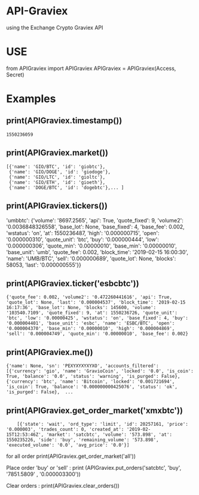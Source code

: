 # API-Graviex
using the Exchange Crypto Graviex API

# USE
from APIGraviex import APIGraviex
APIGraviex = APIGraviex(Access, Secret)

# Examples
print(APIGraviex.timestamp())
--
    1550236059

print(APIGraviex.market())  
--
    [{'name': 'GIO/BTC', 'id': 'giobtc'},
     {'name': 'GIO/DOGE', 'id': 'giodoge'},
     {'name': 'GIO/LTC', 'id': 'gioltc'},
     {'name': 'GIO/ETH', 'id': 'gioeth'},
     {'name': 'DOGE/BTC', 'id': 'dogebtc'},... ]

print(APIGraviex.tickers())  
--
   'umbbtc': {'volume': '8697.2565', 'api': True, 'quote_fixed': 9, 'volume2': '0.0036848326558', 'base_lot': None, 'base_fixed': 4,           'base_fee': 0.002, 'wstatus': 'on', 'at': 1550236487, 'high': '0.000000715', 'open': '0.000000310', 'quote_unit': 'btc', 'buy':           '0.000000444', 'low': '0.000000306', 'quote_min': '0.00000010', 'base_min': '0.00000010', 'base_unit': 'umb', 'quote_fee': 0.002,        'block_time': '2019-02-15 16:00:30', 'name': 'UMB/BTC', 'sell': '0.000000689', 'quote_lot': None, 'blocks': 58053, 'last':                '0.000000555'}}

print(APIGraviex.ticker('esbcbtc')) 
--
    {'quote_fee': 0.002, 'volume2': '0.472260441616', 'api': True, 'quote_lot': None, 'last': '0.000004537', 'block_time': '2019-02-15 16:17:36', 'base_lot': None, 'blocks': 145600, 'volume': '103540.7109', 'quote_fixed': 9, 'at': 1550236726, 'quote_unit': 'btc', 'low': '0.00000425', 'wstatus': 'on', 'base_fixed': 4, 'buy': '0.000004401', 'base_unit': 'esbc', 'name': 'ESBC/BTC', 'open': '0.000004370', 'base_min': '0.00000010', 'high': '0.000004869', 'sell': '0.000004749', 'quote_min': '0.00000010', 'base_fee': 0.002}

print(APIGraviex.me())  
--
    {'name': None, 'sn': 'PEXYXYXYXYXO', 'accounts_filtered': [{'currency': 'gio', 'name': 'GravioCoin', 'locked': '0.0', 'is_coin':          True, 'balance': '0.0', 'status': 'warning', 'is_purged': False}, {'currency': 'btc', 'name': 'Bitcoin', 'locked': '0.001721694',           'is_coin': True, 'balance': '0.000000000425076', 'status': 'ok', 'is_purged': False},  ...

print(APIGraviex.get_order_market('xmxbtc'))  
--
        [{'state': 'wait', 'ord_type': 'limit', 'id': 20257161, 'price': '0.000003', 'trades_count': 0, 'created_at': '2019-02-             15T12:53:46Z', 'market': 'satcbtc', 'volume': '573.898', 'at': 1550235226, 'side': 'buy', 'remaining_volume': '573.898',                'executed_volume': '0.0', 'avg_price': '0.0'}]

for all order print(APIGraviex.get_order_market('all'))

Place order 'buy' or 'sell' : print (APIGraviex.put_orders('satcbtc', 'buy', '7851.5809' , '0.000003300'))

Clear orders : print(APIGraviex.clear_orders())
